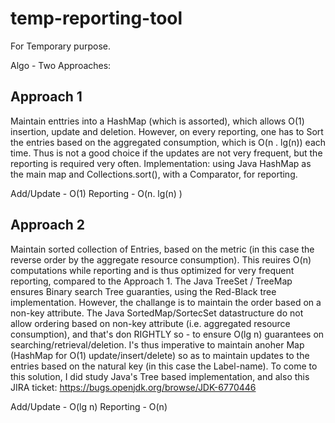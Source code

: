 # temp-reporting-tool
For Temporary purpose.

Algo - Two Approaches:

Approach 1
----------
Maintain enttries into a HashMap (which is assorted), which allows O(1) insertion, update and deletion. However, on every reporting, one has to Sort the entries based on the aggregated consumption, which is O(n . lg(n)) each time. Thus is not a good choice if the updates are not very frequent, but the reporting is required very often. Implementation: using Java HashMap as the main map and Collections.sort(), with a Comparator, for reporting.

Add/Update - O(1)
Reporting - O(n. lg(n) )


Approach 2
----------
Maintain sorted collection of Entries, based on the metric (in this case the reverse order by the aggregate resource consumption). This reuires O(n) computations while reporting and is thus optimized for very frequent reporting, compared to the Approach 1. The Java TreeSet / TreeMap ensures Binary search Tree guaranties, using the Red-Black tree implementation. However, the challange is to maintain the order based on a non-key attribute. The Java SortedMap/SortecSet datastructure do not allow ordering based on non-key attribute (i.e. aggregated resource consumption), and that's don RIGHTLY so - to ensure O(lg n) guarantees on searching/retrieval/deletion. I's thus imperative to maintain anoher Map (HashMap for O(1) update/insert/delete) so as to maintain updates to the entries based on the natural key (in this case the Label-name). To come to this solution, I did study Java's Tree based implementation, and also this JIRA ticket: https://bugs.openjdk.org/browse/JDK-6770446 

Add/Update - O(lg n)
Reporting - O(n)

